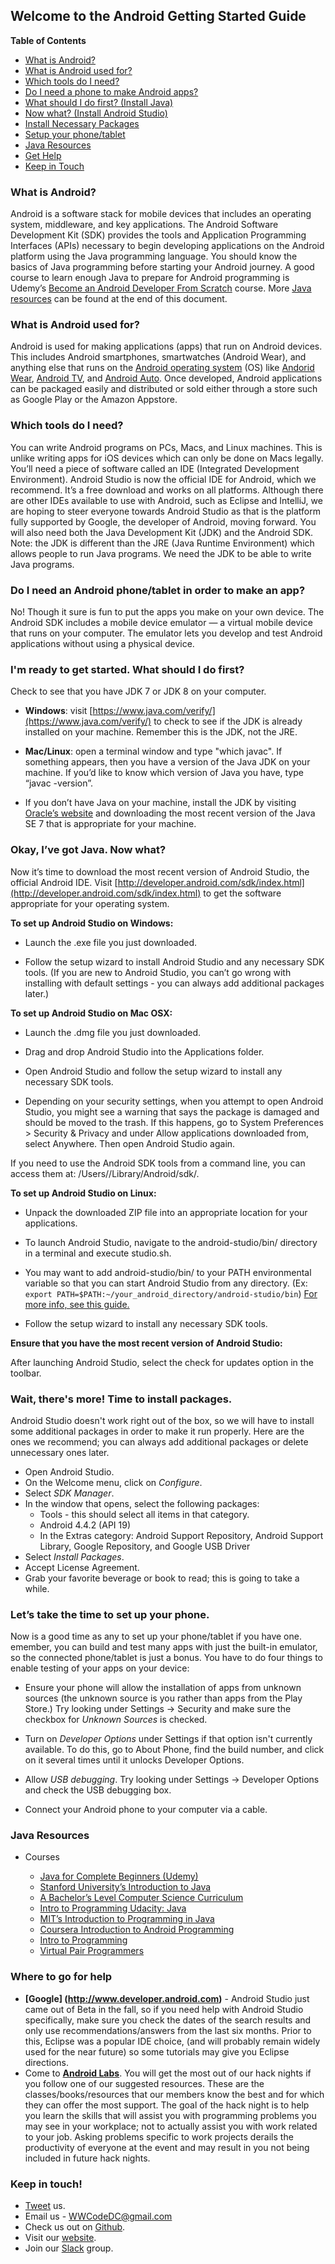 ## Welcome to the Android Getting Started Guide ##

**Table of Contents**
* <a href="#WhatsAndroid">What is Android?</a>
* <a href="#AndroidUses">What is Android used for?</a>
* <a href="#AndroidTools">Which tools do I need?</a>
* <a href="#PhoneNotNeeded">Do I need a phone to make Android apps?</a>
* <a href="#InstallJava">What should I do first? (Install Java)</a>
* <a href="#InstallAS">Now what? (Install Android Studio)</a>
* <a href="#InstallPackages">Install Necessary Packages</a>
* <a href="#SetupPhone">Setup your phone/tablet</a>
* <a href="#JavaResources">Java Resources</a>
* <a href="#Help">Get Help</a>
* <a href="#KeepInTouch">Keep in Touch</a>

### <a name="WhatsAndroid">What is Android?</a> ###

Android is a software stack for mobile devices that includes an operating system, middleware, and key applications. The Android Software Development Kit (SDK) provides the tools and Application Programming Interfaces (APIs) necessary to begin developing applications on the Android platform using the Java programming language.  You should know the basics of Java programming before starting your Android journey.  A good course to learn enough Java to prepare for Android programming is Udemy’s [Become an Android Developer From Scratch](https://www.udemy.com/become-an-android-developer-from-scratch/) course.  More <a href="#JavaResources">Java resources</a> can be found at the end of this document.

### <a name="AndroidUses">What is Android used for?</a> ###

Android is used for making applications (apps) that run on Android devices.  This includes Android smartphones, smartwatches (Android Wear), and anything else that runs on the [Android operating system](https://developer.android.com/about/index.html) (OS) like [Andorid Wear](https://developer.android.com/wear/index.html), [Android TV](https://developer.android.com/tv/index.html), and [Android Auto](https://developer.android.com/auto/index.html).  Once developed, Android applications can be packaged easily and distributed or sold either through a store such as Google Play or the Amazon Appstore.

### <a name="AndroidTools">Which tools do I need?</a> ###

You can write Android programs on PCs, Macs, and Linux machines.  This is unlike writing apps for iOS devices which can only be done on Macs legally.  You’ll need a piece of software called an IDE (Integrated Development Environment).  Android Studio is now the official IDE for Android, which we recommend.  It’s a free download and works on all platforms. Although there are other IDEs available to use with Android, such as Eclipse and IntelliJ, we are hoping to steer everyone towards Android Studio as that is the platform fully supported by Google, the developer of Android,  moving forward.  You will also need both the Java Development Kit (JDK) and the Android SDK.  Note:  the JDK is different than the JRE (Java Runtime Environment) which allows people to run Java programs.  We need the JDK to be able to write Java programs.

### <a name="PhoneNotNeeded">Do I need an Android phone/tablet in order to make an app?</a> ###

No!  Though it sure is fun to put the apps you make on your own device.  The Android SDK includes a mobile device emulator — a virtual mobile device that runs on your computer. The emulator lets you develop and test Android applications without using a physical device. 

### <a name="InstallJava">I'm ready to get started.  What should I do first?</a> ###

Check to see that you have JDK 7 or JDK 8 on your computer.  

* **Windows**:  visit [https://www.java.com/verify/](https://www.java.com/verify/) to check to see if the JDK is already installed on your machine.  Remember this is the JDK, not the JRE.

* **Mac/Linux**:  open a terminal window and type "which javac".  If something appears, then you have a version of the Java JDK on your machine.  If you’d like to know which version of Java you have, type “javac -version”.

* If you don’t have Java on your machine, install the JDK by visiting [Oracle’s website](http://www.oracle.com/technetwork/java/javase/downloads/index.html) and downloading the most recent version of the Java SE 7 that is appropriate for your machine.

### <a name="InstallAS">Okay, I’ve got Java.  Now what?</a> ###

Now it’s time to download the most recent version of Android Studio, the official Android IDE.  Visit [http://developer.android.com/sdk/index.html](http://developer.android.com/sdk/index.html) to get the software appropriate for your operating system.

**To set up Android Studio on Windows:**

* Launch the .exe file you just downloaded.

* Follow the setup wizard to install Android Studio and any necessary SDK tools. (If you are new to Android Studio, you can’t go wrong with installing with default settings - you can always add additional packages later.)

**To set up Android Studio on Mac OSX:**

* Launch the .dmg file you just downloaded.

* Drag and drop Android Studio into the Applications folder.

* Open Android Studio and follow the setup wizard to install any necessary SDK tools.

* Depending on your security settings, when you attempt to open Android Studio, you might see a warning that says the package is damaged and should be moved to the trash. If this happens, go to System Preferences > Security & Privacy and under Allow applications downloaded from, select Anywhere. Then open Android Studio again.

If you need to use the Android SDK tools from a command line, you can access them at:  /Users/<user>/Library/Android/sdk/.

**To set up Android Studio on Linux:**

* Unpack the downloaded ZIP file into an appropriate location for your applications.

* To launch Android Studio, navigate to the android-studio/bin/ directory in a terminal and execute studio.sh.

* You may want to add android-studio/bin/ to your PATH environmental variable so that you can start Android Studio from any directory. (Ex: `export PATH=$PATH:~/your_android_directory/android-studio/bin`) [For more info, see this guide.](http://www.codeproject.com/Articles/802813/Setting-Up-Android-Development-Ubuntu)

* Follow the setup wizard to install any necessary SDK tools.

**Ensure that you have the most recent version of Android Studio:**

After launching Android Studio, select the check for updates option in the toolbar.

### <a name="InstallPackages">Wait, there's more!  Time to install packages.</a> ###

Android Studio doesn't work right out of the box, so we will have to install some additional packages in order to make it run properly.  Here are the ones we recommend; you can always add additional packages or delete unnecessary ones later.

* Open Android Studio.
* On the Welcome menu, click on _Configure_.
* Select _SDK Manager_.
* In the window that opens, select the following packages:
  *  Tools - this should select all items in that category.
  *  Android 4.4.2 (API 19)
  *  In the Extras category:  Android Support Repository, Android Support Library, Google Repository, and Google USB Driver
* Select _Install Packages_.
* Accept License Agreement.
* Grab your favorite beverage or book to read; this is going to take a while.  

### <a name="SetupPhone">Let’s take the time to set up your phone.</a> ###

Now is a good time as any to set up your phone/tablet if you have one. emember, you can build and test many apps with just the built-in emulator, so the connected phone/tablet is just a bonus.  You have to do four things to enable testing of your apps on your device:

* Ensure your phone will allow the installation of apps from unknown sources (the unknown source is you rather than apps from the Play Store.)  Try looking under Settings → Security and make sure the checkbox for _Unknown Sources_ is checked.

* Turn on _Developer Options_ under Settings if that option isn't currently available.  To do this, go to About Phone, find the build number, and click on it several times until it unlocks Developer Options.

* Allow _USB debugging_.  Try looking under Settings → Developer Options and check the USB debugging box.

* Connect your Android phone to your computer via a cable.




### <a name="JavaResources">Java Resources</a> ###

* Courses

  * [Java for Complete Beginners (Udemy)](https://www.udemy.com/java-tutorial/)
  * [Stanford University’s Introduction to Java](http://see.stanford.edu/see/courseinfo.aspx?coll=824a47e1-135f-4508-a5aa-866adcae1111)
  * [A Bachelor’s Level Computer Science Curriculum](http://blog.agupieware.com/2014/05/online-learning-bachelors-level.html)
  * [Intro to Programming Udacity: Java](https://www.udacity.com/course/cs046)
  * [MIT’s Introduction to Programming in Java](http://ocw.mit.edu/courses/electrical-engineering-and-computer-science/6-092-introduction-to-programming-in-java-january-iap-2010/)
  * [Coursera Introduction to Android Programming](https://class.coursera.org/android-001/lecture)
  * [Intro to Programming](http://www.saylor.org/courses/cs101/)
  * [Virtual Pair Programmers](https://www.virtualpairprogrammers.com/training-courses/Java-Fundamentals-training.html)


### <a name="Help">Where to go for help</a> ###

* **[Google] (http://www.developer.android.com)** - Android Studio just came out of Beta in the fall, so if you need help with Android Studio specifically, make sure you check the dates of the search results and only use recommendations/answers from the last six months. Prior to this, Eclipse was a popular IDE choice, (and will probably remain widely used for the near future) so some tutorials may give you Eclipse directions.
* Come to **[Android Labs](http://www.meetup.com/Women-Who-Code-DC/)**. You will get the most out of our hack nights if you follow one of our suggested resources.  These are the classes/books/resources that our members know the best and for which they can offer the most support.  The goal of the hack night is to help you learn the skills that will assist you with programming problems you may see in your workplace; not to actually assist you with work related to your job.  Asking problems specific to work projects derails the productivity of everyone at the event and may result in you not being included in future hack nights.


### <a name="KeepInTouch">Keep in touch!</a> ###
* [Tweet](https://twitter.com/WomenWhoCodeDC) us.
* Email us - WWCodeDC@gmail.com
* Check us out on [Github](https://github.com/womenwhocodedc).
* Visit our [website](http://womenwhocodedc.github.io/).
* Join our [Slack](https://docs.google.com/forms/d/1BXxIJuCawYt3pEzN7-6CgdT6XrhvG0KYQpOqdmv98DY/viewform) group.
